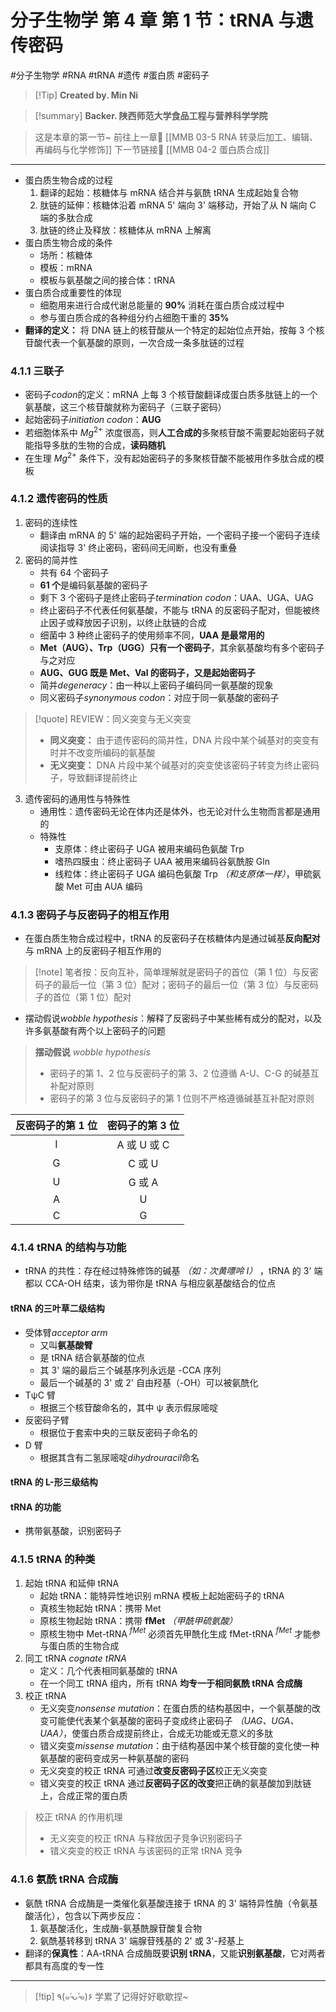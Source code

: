 # 分子生物学 第 4 章 第 1 节：tRNA 与遗传密码
#分子生物学 #RNA #tRNA #遗传 #蛋白质 #密码子


> [!Tip] **Created by. Min Ni**

> [!summary] **Backer. 陕西师范大学食品工程与营养科学学院**

> 这是本章的第一节~
> 前往上一章🚀 [[MMB 03-5 RNA 转录后加工、编辑、再编码与化学修饰]]
> 下一节链接🔗 [[MMB 04-2 蛋白质合成]]

---
- 蛋白质生物合成的过程
	1. 翻译的起始：核糖体与 mRNA 结合并与氨酰 tRNA 生成起始复合物
	2. 肽链的延伸：核糖体沿着 mRNA 5' 端向 3' 端移动，开始了从 N 端向 C 端的多肽合成
	3. 肽链的终止及释放：核糖体从 mRNA 上解离
- 蛋白质生物合成的条件
	- 场所：核糖体
	- 模板：mRNA
	- 模板与氨基酸之间的接合体：tRNA
- 蛋白质合成重要性的体现
	- 细胞用来进行合成代谢总能量的 **90%** 消耗在蛋白质合成过程中
	- 参与蛋白质合成的各种组分约占细胞干重的 **35%**
- **翻译的定义：** 将 DNA 链上的核苷酸从一个特定的起始位点开始，按每 3 个核苷酸代表一个氨基酸的原则，一次合成一条多肽链的过程

### 4.1.1 三联子
- 密码子*codon*的定义：mRNA 上每 3 个核苷酸翻译成蛋白质多肽链上的一个氨基酸，这三个核苷酸就称为密码子（三联子密码）
- 起始密码子*initiation codon*：**AUG**
- 若细胞体系中 $Mg^{2+}$ 浓度很高，则**人工合成的**多聚核苷酸不需要起始密码子就能指导多肽的生物的合成，**读码随机**
- 在生理 $Mg^{2+}$ 条件下，没有起始密码子的多聚核苷酸不能被用作多肽合成的模板
### 4.1.2 遗传密码的性质
1. 密码的连续性
	- 翻译由 mRNA 的 5' 端的起始密码子开始，一个密码子接一个密码子连续阅读指导 3' 终止密码，密码间无间断，也没有重叠
2. 密码的简并性
	- 共有 64 个密码子
	- **61 个**是编码氨基酸的密码子
	- 剩下 3 个密码子是终止密码子*termination codon*：UAA、UGA、UAG
	- 终止密码子不代表任何氨基酸，不能与 tRNA 的反密码子配对，但能被终止因子或释放因子识别，以终止肽链的合成
	- 细菌中 3 种终止密码子的使用频率不同，**UAA 是最常用的**
	- **Met（AUG）、Trp（UGG）只有一个密码子**，其余氨基酸均有多个密码子与之对应
	- **AUG、GUG 既是 Met、Val 的密码子，又是起始密码子**
	- 简并*degeneracy*：由一种以上密码子编码同一氨基酸的现象
	- 同义密码子*synonymous codon*：对应于同一氨基酸的密码子

> [!quote] REVIEW：同义突变与无义突变
> - **同义突变：** 由于遗传密码的简并性，DNA 片段中某个碱基对的突变有时并不改变所编码的氨基酸
> - **无义突变：** DNA 片段中某个碱基对的突变使该密码子转变为终止密码子，导致翻译提前终止

3. 遗传密码的通用性与特殊性
	- 通用性：遗传密码无论在体内还是体外，也无论对什么生物而言都是通用的
	- 特殊性
		- 支原体：终止密码子 UGA 被用来编码色氨酸 Trp
		- 嗜热四膜虫：终止密码子 UAA 被用来编码谷氨酰胺 Gln
		- 线粒体：终止密码子 UGA 编码色氨酸 Trp *（和支原体一样）*，甲硫氨酸 Met 可由 AUA 编码
### 4.1.3 密码子与反密码子的相互作用
- 在蛋白质生物合成过程中，tRNA 的反密码子在核糖体内是通过碱基**反向配对**与 mRNA 上的反密码子相互作用的

> [!note] 笔者按：反向互补，简单理解就是密码子的首位（第 1 位）与反密码子的最后一位（第 3 位）配对；密码子的最后一位（第 3 位）与反密码子的首位（第 1 位）配对


- 摆动假说*wobble hypothesis*：解释了反密码子中某些稀有成分的配对，以及许多氨基酸有两个以上密码子的问题

>**摆动假说** *wobble hypothesis*
>- 密码子的第 1、2 位与反密码子的第 3、2 位遵循 A-U、C-G 的碱基互补配对原则
>- 密码子的第 3 位与反密码子的第 1 位则不严格遵循碱基互补配对原则

| 反密码子的第 1 位 | 密码子的第 3 位 |
| :--------: | :-------: |
|     I      | A 或 U 或 C |
|     G      |   C 或 U   |
|     U      |   G 或 A   |
|     A      |     U     |
|     C      |     G     |
### 4.1.4 tRNA 的结构与功能
- tRNA 的共性：存在经过特殊修饰的碱基 *（如：次黄嘌呤 I）* ，tRNA 的 3' 端都以 CCA-OH 结束，该为带你是 tRNA 与相应氨基酸结合的位点
#### tRNA 的三叶草二级结构
- 受体臂*acceptor arm*
	- 又叫**氨基酸臂**
	- 是 tRNA 结合氨基酸的位点
	- 其 3' 端的最后三个碱基序列永远是 -CCA 序列
	- 最后一个碱基的 3' 或 2' 自由羟基（-OH）可以被氨酰化
- TψC 臂
	- 根据三个核苷酸命名的，其中 ψ 表示假尿嘧啶
- 反密码子臂
	- 根据位于套索中央的三联反密码子命名的
- D 臂
	- 根据其含有二氢尿嘧啶*dihydrouracil*命名
#### tRNA 的 L-形三级结构
#### tRNA 的功能
- 携带氨基酸，识别密码子
### 4.1.5 tRNA 的种类
1. 起始 tRNA 和延伸 tRNA
	- 起始 tRNA：能特异性地识别 mRNA 模板上起始密码子的 tRNA
	- 真核生物起始 tRNA：携带 Met
	- 原核生物起始 tRNA：携带 **fMet** *（甲酰甲硫氨酸）*
	- 原核生物中 Met-tRNA $^{fMet}$ 必须首先甲酰化生成 fMet-tRNA $^{fMet}$ 才能参与蛋白质的生物合成
2. 同工 tRNA *cognate tRNA*
	- 定义：几个代表相同氨基酸的 tRNA
	- 在一个同工 tRNA 组内，所有 tRNA **均专一于相同氨酰 tRNA 合成酶**
3. 校正 tRNA
	- 无义突变*nonsense mutation*：在蛋白质的结构基因中，一个氨基酸的改变可能使代表某个氨基酸的密码子变成终止密码子 *（UAG、UGA、UAA）*，使蛋白质合成提前终止，合成无功能或无意义的多肽
	- 错义突变*missense mutation*：由于结构基因中某个核苷酸的变化使一种氨基酸的密码变成另一种氨基酸的密码
	- 无义突变的校正 tRNA 可通过**改变反密码子区**校正无义突变
	- 错义突变的校正 tRNA 通过**反密码子区的改变**把正确的氨基酸加到肽链上，合成正常的蛋白质

> 校正 tRNA 的作用机理
> - 无义突变的校正 tRNA 与释放因子竞争识别密码子
> - 错义突变的校正 tRNA 与该密码的正常 tRNA 竞争

### 4.1.6 氨酰 tRNA 合成酶
- 氨酰 tRNA 合成酶是一类催化氨基酸连接于 tRNA 的 3' 端特异性酶（令氨基酸活化），包含以下两步反应：
	1. 氨基酸活化，生成酶-氨基酰腺苷酸复合物
	2. 氨酰基转移到 tRNA 3' 端腺苷残基的 2' 或 3'-羟基上
- 翻译的**保真性**：AA-tRNA 合成酶既要**识别 tRNA**，又能**识别氨基酸**，它对两者都具有高度的专一性

---
> [!tip] ٩(๑˃̵ᴗ˂̵๑)۶ 学累了记得好好歇歇捏~
